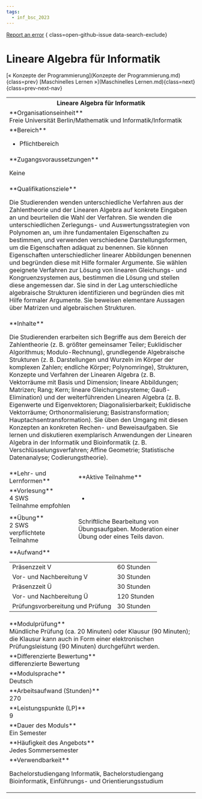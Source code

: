 ```yaml
---
tags:
  - inf_bsc_2023
---
```

[Report an error](https://github.com/SGSSGene/FUB-SUP/issues/new?title=Error%20in%20%22Lineare%20Algebra%20f%C3%BCr%20Informatik%22&body=There%20seems%20to%20be%20an%20error%20in%20module%20%22Lineare%20Algebra%20f%C3%BCr%20Informatik%22%2E%0A%0A%3CDescribe%20here%20a%20slightly%20more%20detailed%20description%20of%20what%20is%20wrong%3E&labels=bug)
{ class=open-github-issue data-search-exclude}

# Lineare Algebra für Informatik

[« Konzepte der Programmierung](Konzepte der Programmierung.md){class=prev}
[Maschinelles Lernen »](Maschinelles Lernen.md){class=next}
{class=prev-next-nav}

<table markdown id="moduledesc">
<tr markdown class="moduledesc_head"><th colspan="2">Lineare Algebra für Informatik </th></tr>
<tr markdown><td colspan="2">**Organisationseinheit**   <br>Freie Universität Berlin/Mathematik und Informatik/Informatik</td></tr>

<tr markdown><td colspan="2">**Bereich**<br>


- Pflichtbereich

</td></tr>

<tr markdown><td colspan="2">**Zugangsvoraussetzungen** <br>

Keine


</td></tr>
<tr markdown><td colspan="2">**Qualifikationsziele**    <br>

Die Studierenden wenden unterschiedliche Verfahren aus der Zahlentheorie und
der Linearen Algebra auf konkrete Eingaben an und beurteilen die Wahl der
Verfahren. Sie wenden die unterschiedlichen Zerlegungs- und
Auswertungsstrategien von Polynomen an, um ihre fundamentalen Eigenschaften
zu bestimmen, und verwenden verschiedene Darstellungsformen, um die
Eigenschaften adäquat zu benennen. Sie können Eigenschaften
unterschiedlicher linearer Abbildungen benennen und begründen diese mit
Hilfe formaler Argumente. Sie wählen geeignete Verfahren zur Lösung von
linearen Gleichungs- und Kongruenzsystemen aus, bestimmen die Lösung und
stellen diese angemessen dar. Sie sind in der Lag unterschiedliche
algebraische Strukturen identifizieren und begründen dies mit Hilfe formaler
Argumente. Sie beweisen elementare Aussagen über Matrizen und algebraischen
Strukturen.


</td></tr>
<tr markdown><td colspan="2">**Inhalte**                <br>

Die Studierenden erarbeiten sich Begriffe aus dem Bereich der Zahlentheorie
(z. B. größter gemeinsamer Teiler; Euklidischer Algorithmus;
Modulo-Rechnung), grundlegende Algebraische Strukturen (z. B. Darstellungen
und Wurzeln im Körper der komplexen Zahlen; endliche Körper; Polynomringe),
Strukturen, Konzepte und Verfahren der Linearen Algebra (z. B. Vektorräume
mit Basis und Dimension; lineare Abbildungen; Matrizen; Rang; Kern; lineare
Gleichungssysteme; Gauß-Elimination) und der weiterführenden Linearen
Algebra (z. B. Eigenwerte und Eigenvektoren; Diagonalisierbarkeit;
Euklidische Vektorräume; Orthonormalisierung; Basistransformation;
Hauptachsentransformation). Sie üben den Umgang mit diesen Konzepten an
konkreten Rechen- und Beweisaufgaben. Sie lernen und diskutieren
exemplarisch Anwendungen der Linearen Algebra in der Informatik und
Bioinformatik (z. B. Verschlüsselungsverfahren; Affine Geometrie;
Statistische Datenanalyse; Codierungstheorie).


</td></tr>

<tr markdown><td>**Lehr- und Lernformen**</td><td>**Aktive Teilnahme**</td></tr>
<tr markdown><td> **Vorlesung** <br>4 SWS <br> Teilnahme empfohlen</td><td>

-
</td></tr>
<tr markdown><td> **Übung** <br>2 SWS <br> verpflichtete Teilnahme</td><td>

Schriftliche Bearbeitung von Übungsaufgaben. Moderation einer Übung oder eines Teils davon.
</td></tr>
<tr markdown><td colspan="2">**Aufwand**                <br>
<table class="aufwand_table">
<tr><td>Präsenzzeit V</td><td>60 Stunden</td></tr>
<tr><td>Vor- und Nachbereitung V</td><td>30 Stunden</td></tr>
<tr><td>Präsenzzeit Ü</td><td>30 Stunden</td></tr>
<tr><td>Vor- und Nachbereitung Ü</td><td>120 Stunden</td></tr>
<tr><td>Prüfungsvorbereitung und Prüfung</td><td>30 Stunden</td></tr>
</table>

</td></tr>
<tr markdown><td colspan="2">**Modulprüfung**             <br>Mündliche Prüfung (ca. 20 Minuten) oder Klausur (90 Minuten); die Klausur
kann auch in Form einer elektronischen Prüfungsleistung (90 Minuten)
durchgeführt werden.


</td></tr>
<tr markdown><td colspan="2">**Differenzierte Bewertung** <br>differenzierte Bewertung

</td></tr>
<tr markdown><td colspan="2">**Modulsprache**             <br>Deutsch</td></tr>
<tr markdown><td colspan="2">**Arbeitsaufwand (Stunden)** <br>270</td></tr>
<tr markdown><td colspan="2">**Leistungspunkte (LP)**     <br>9</td></tr>
<tr markdown><td colspan="2">**Dauer des Moduls**         <br>Ein Semester</td></tr>
<tr markdown><td colspan="2">**Häufigkeit des Angebots**  <br>Jedes Sommersemester</td></tr>
<tr markdown><td colspan="2">**Verwendbarkeit**           <br>

Bachelorstudiengang Informatik, Bachelorstudiengang Bioinformatik,
Einführungs- und Orientierungsstudium


</td></tr>

</table>
